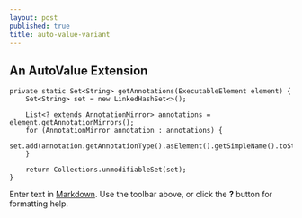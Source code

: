 ```yaml
---
layout: post
published: true
title: auto-value-variant
---
```

## An AutoValue Extension


````
private static Set<String> getAnnotations(ExecutableElement element) {
	Set<String> set = new LinkedHashSet<>();

	List<? extends AnnotationMirror> annotations = element.getAnnotationMirrors();
	for (AnnotationMirror annotation : annotations) {
		set.add(annotation.getAnnotationType().asElement().getSimpleName().toString());
	}

	return Collections.unmodifiableSet(set);
}
````

Enter text in [Markdown](http://daringfireball.net/projects/markdown/). Use the toolbar above, or click the **?** button for formatting help.
